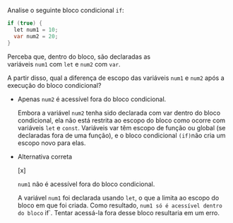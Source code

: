 Analise o seguinte bloco condicional `if`:

```csharp
if (true) {
  let num1 = 10;
  var num2 = 20;
}
```

Perceba que, dentro do bloco, são declaradas as variáveis `num1` com `let` e `num2` com `var`.

A partir disso, qual a diferença de escopo das variáveis `num1` e `num2` após a execução do bloco condicional?

- Apenas `num2` é acessível fora do bloco condicional.
    
    Embora a variável `num2` tenha sido declarada com var dentro do bloco condicional, ela não está restrita ao escopo do bloco como ocorre com variáveis `let` e `const`. Variáveis var têm escopo de função ou global (se declaradas fora de uma função), e o bloco condicional `(if)`não cria um escopo novo para elas.
    
- Alternativa correta
    
    [x] 
    
    `num1` não é acessível fora do bloco condicional.
    
    A variável `num1` foi declarada usando `let`, o que a limita ao escopo do bloco em que foi criada. Como resultado, `num1 só é acessível dentro do bloco` if`. Tentar acessá-la fora desse bloco resultaria em um erro.